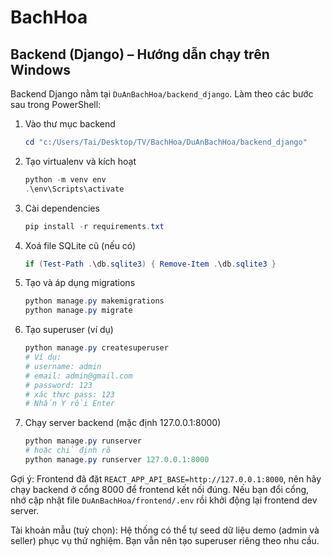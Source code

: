 # BachHoa

## Backend (Django) – Hướng dẫn chạy trên Windows

Backend Django nằm tại `DuAnBachHoa/backend_django`. Làm theo các bước sau trong PowerShell:

1) Vào thư mục backend

	```powershell
	cd "c:/Users/Tai/Desktop/TV/BachHoa/DuAnBachHoa/backend_django"
	```

2) Tạo virtualenv và kích hoạt

	```powershell
	python -m venv env
	.\env\Scripts\activate
	```

3) Cài dependencies

	```powershell
	pip install -r requirements.txt
	```

4) Xoá file SQLite cũ (nếu có)

	```powershell
	if (Test-Path .\db.sqlite3) { Remove-Item .\db.sqlite3 }
	```

5) Tạo và áp dụng migrations

	```powershell
	python manage.py makemigrations
	python manage.py migrate
	```

6) Tạo superuser (ví dụ)

	```powershell
	python manage.py createsuperuser
	# Ví dụ:
	# username: admin
	# email: admin@gmail.com
	# password: 123
	# xác thực pass: 123
	# Nhấn Y rồi Enter
	```

7) Chạy server backend (mặc định 127.0.0.1:8000)

	```powershell
	python manage.py runserver
	# hoặc chỉ định rõ
	python manage.py runserver 127.0.0.1:8000
	```

Gợi ý: Frontend đã đặt `REACT_APP_API_BASE=http://127.0.0.1:8000`, nên hãy chạy backend ở cổng 8000 để frontend kết nối đúng. Nếu bạn đổi cổng, nhớ cập nhật file `DuAnBachHoa/frontend/.env` rồi khởi động lại frontend dev server.

Tài khoản mẫu (tuỳ chọn): Hệ thống có thể tự seed dữ liệu demo (admin và seller) phục vụ thử nghiệm. Bạn vẫn nên tạo superuser riêng theo nhu cầu.